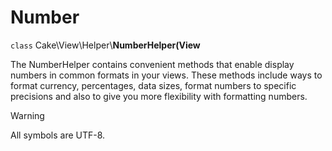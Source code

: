 # Number

`class` Cake\\View\\Helper\\**NumberHelper(View**

The NumberHelper contains convenient methods that enable display
numbers in common formats in your views. These methods include ways
to format currency, percentages, data sizes, format numbers to
specific precisions and also to give you more flexibility with
formatting numbers.

> [!WARNING]
> All symbols are UTF-8.
